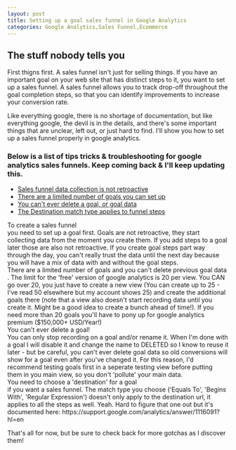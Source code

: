 ```yaml
---
layout: post
title: Setting up a goal sales funnel in Google Analytics
categories: Google Analytics,Sales Funnel,Ecommerce
---
```


## The stuff nobody tells you

First thigns first. A sales funnel isn't just for selling things. If you have an important goal on your web site that has distinct steps to it, you want to set up a sales funnel. A sales funnel allows you to track drop-off throughout the goal completion steps, so that you can identify improvements to increase your conversion rate.

Like everything google, there is no shortage of documentation, but like everything google, the devil is in the details, and there's some important things that are unclear, left out, or just hard to find. I'll show you how to set up a sales funnel properly in google analytics.

### Below is a list of tips tricks & troubleshooting for google analytics sales funnels. Keep coming back & I'll keep updating this. 

* [Sales funnel data collection is not retroactive](#sales_funnel_retroactive)
* [There are a limited number of goals you can set up](#limited_number_of_goals)
* [You can't ever delete a goal, or goal data](#cant_ever_delete_goal)
* [The Destination match type applies to funnel steps](#destination_match_type)

<div id="sales_funnel_retroactive">To create a sales funnel</div> you need to set up a goal first. Goals are not retroactive, they start collecting data from the moment you create them. If you add steps to a goal later those are also not retroactive. If you create goal steps part way through the day, you can't really trust the data until the next day because you will have a mix of data with and without the goal steps.

<div id="limited_number_of_goals">There are a limited number of goals and you can't delete previous goal data</div>. The limit for the 'free' version of google analytics is 20 per view. You CAN go over 20, you just have to create a new view (You can create up to 25 - I've read 50 elsewhere but my account shows 25) and create the additional goals there (note that a view also doesn't start recording data until you create it. Might be a good idea to create a bunch ahead of time!). If you need more than 20 goals you'll have to pony up for google analytics premium ($150,000+ USD/Year!)

<div id="cant_ever_delete_goal">You can't ever delete a goal!</div> You can only stop recording on a goal and/or rename it. When I'm done with a goal I will disable it and change the name to DELETED so I know to reuse it later - but be careful, you can't ever delete goal data so old conversions will show for a goal even after you've changed it. For this reason, I'd recommend testing goals first in a seperate testing view before putting them in you main view, so you don't 'pollute' your main data.

<div id="destination_match_type">You need to choose a 'destination' for a goal</div> if you want a sales funnel. The match type you choose ('Equals To', 'Begins With', 'Regular Expression') doesn't only apply to the destination url, it applies to all the steps as well. Yeah. Hard to figure that one out but it's documented here: https://support.google.com/analytics/answer/1116091?hl=en

That's all for now, but be sure to check back for more gotchas as I discover them!